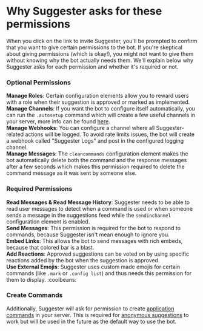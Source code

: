 # Why Suggester asks for these permissions

When you click on the link to invite Suggester, you'll be prompted to confirm that you want to give certain permissions to the bot. If you're skeptical about giving permissions (which is okay!), you might not want to give them without knowing why the bot actually needs them. We'll explain below why Suggester asks for each permission and whether it's required or not.

### Optional Permissions

**Manage Roles**: Certain configuration elements allow you to reward users with a role when their suggestion is approved or marked as implemented.\
**Manage Channels**: If you want the bot to configure itself automatically, you can run the `.autosetup` command which will create a few useful channels in your server, more info can be found [here](admin/autosetup.md).\
**Manage Webhooks**: You can configure a channel where all Suggester-related actions will be logged. To avoid rate limits issues, the bot will create a webhook called "Suggester Logs" and post in the configured logging channel.\
**Manage Messages**: The `cleancommands` configuration element makes the bot automatically delete both the command and the response messages after a few seconds which makes this permission required to delete the command message as it was sent by someone else.

### Required Permissions

**Read Messages & Read Message History**: Suggester needs to be able to read user messages to detect when a command is used or when someone sends a message in the suggestions feed while the `sendinchannel` configuration element is enabled.\
**Send Messages**: This permission is required for the bot to respond to commands, because Suggester isn't mean enough to ignore you.\
**Embed Links**: This allows the bot to send messages with rich embeds, because that colored bar is a blast.\
**Add Reactions**: Approved suggestions can be voted on by using specific reactions added by the bot when the suggestion is approved.\
**Use External Emojis**: Suggester uses custom made emojis for certain commands (like `.mark` or `.config list`) and thus needs this permission for them to display. :coolbeans:

### Create Commands
Additionally, Suggester will ask for permission to create [application commands](https://dis.gd/slashcommands) in your server. This is required for [anonymous suggestions](topics/anonymous-suggestions) to work but will be used in the future as the default way to use the bot.
